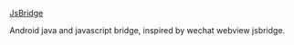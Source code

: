 [JsBridge](https://github.com/lzyzsd/JsBridge) 

Android java and javascript bridge, inspired by wechat webview jsbridge.

    